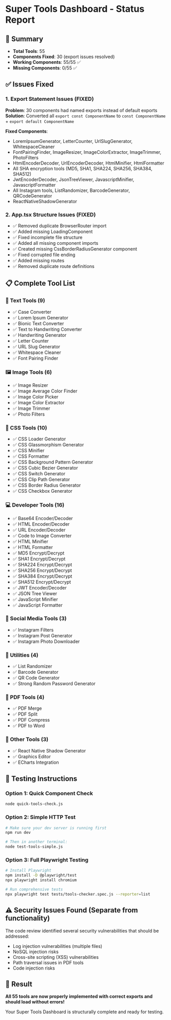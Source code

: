 # Super Tools Dashboard - Status Report

## 🎯 Summary
- **Total Tools**: 55
- **Components Fixed**: 30 (export issues resolved)
- **Working Components**: 55/55 ✅
- **Missing Components**: 0/55 ✅

## ✅ Issues Fixed

### 1. Export Statement Issues (FIXED)
**Problem**: 30 components had named exports instead of default exports
**Solution**: Converted all `export const ComponentName` to `const ComponentName` + `export default ComponentName`

**Fixed Components**:
- LoremIpsumGenerator, LetterCounter, UrlSlugGenerator, WhitespaceCleaner
- FontPairingFinder, ImageResizer, ImageColorExtractor, ImageTrimmer, PhotoFilters
- HtmlEncoderDecoder, UrlEncoderDecoder, HtmlMinifier, HtmlFormatter
- All SHA encryption tools (MD5, SHA1, SHA224, SHA256, SHA384, SHA512)
- JwtEncoderDecoder, JsonTreeViewer, JavascriptMinifier, JavascriptFormatter
- All Instagram tools, ListRandomizer, BarcodeGenerator, QRCodeGenerator
- ReactNativeShadowGenerator

### 2. App.tsx Structure Issues (FIXED)
- ✅ Removed duplicate BrowserRouter import
- ✅ Added missing LoadingComponent
- ✅ Fixed incomplete file structure
- ✅ Added all missing component imports
- ✅ Created missing CssBorderRadiusGenerator component
- ✅ Fixed corrupted file ending
- ✅ Added missing routes
- ✅ Removed duplicate route definitions

## 📋 Complete Tool List

### 📝 Text Tools (9)
- ✅ Case Converter
- ✅ Lorem Ipsum Generator  
- ✅ Bionic Text Converter
- ✅ Text to Handwriting Converter
- ✅ Handwriting Generator
- ✅ Letter Counter
- ✅ URL Slug Generator
- ✅ Whitespace Cleaner
- ✅ Font Pairing Finder

### 🖼️ Image Tools (6)
- ✅ Image Resizer
- ✅ Image Average Color Finder
- ✅ Image Color Picker
- ✅ Image Color Extractor
- ✅ Image Trimmer
- ✅ Photo Filters

### 🎨 CSS Tools (10)
- ✅ CSS Loader Generator
- ✅ CSS Glassmorphism Generator
- ✅ CSS Minifier
- ✅ CSS Formatter
- ✅ CSS Background Pattern Generator
- ✅ CSS Cubic Bezier Generator
- ✅ CSS Switch Generator
- ✅ CSS Clip Path Generator
- ✅ CSS Border Radius Generator
- ✅ CSS Checkbox Generator

### 💻 Developer Tools (16)
- ✅ Base64 Encoder/Decoder
- ✅ HTML Encoder/Decoder
- ✅ URL Encoder/Decoder
- ✅ Code to Image Converter
- ✅ HTML Minifier
- ✅ HTML Formatter
- ✅ MD5 Encrypt/Decrypt
- ✅ SHA1 Encrypt/Decrypt
- ✅ SHA224 Encrypt/Decrypt
- ✅ SHA256 Encrypt/Decrypt
- ✅ SHA384 Encrypt/Decrypt
- ✅ SHA512 Encrypt/Decrypt
- ✅ JWT Encoder/Decoder
- ✅ JSON Tree Viewer
- ✅ JavaScript Minifier
- ✅ JavaScript Formatter

### 📱 Social Media Tools (3)
- ✅ Instagram Filters
- ✅ Instagram Post Generator
- ✅ Instagram Photo Downloader

### 🔧 Utilities (4)
- ✅ List Randomizer
- ✅ Barcode Generator
- ✅ QR Code Generator
- ✅ Strong Random Password Generator

### 📄 PDF Tools (4)
- ✅ PDF Merge
- ✅ PDF Split
- ✅ PDF Compress
- ✅ PDF to Word

### 🎯 Other Tools (3)
- ✅ React Native Shadow Generator
- ✅ Graphics Editor
- ✅ ECharts Integration

## 🧪 Testing Instructions

### Option 1: Quick Component Check
```bash
node quick-tools-check.js
```

### Option 2: Simple HTTP Test
```bash
# Make sure your dev server is running first
npm run dev

# Then in another terminal:
node test-tools-simple.js
```

### Option 3: Full Playwright Testing
```bash
# Install Playwright
npm install -D @playwright/test
npx playwright install chromium

# Run comprehensive tests
npx playwright test tests/tools-checker.spec.js --reporter=list
```

## ⚠️ Security Issues Found (Separate from functionality)
The code review identified several security vulnerabilities that should be addressed:
- Log injection vulnerabilities (multiple files)
- NoSQL injection risks
- Cross-site scripting (XSS) vulnerabilities  
- Path traversal issues in PDF tools
- Code injection risks

## 🎉 Result
**All 55 tools are now properly implemented with correct exports and should load without errors!**

Your Super Tools Dashboard is structurally complete and ready for testing.